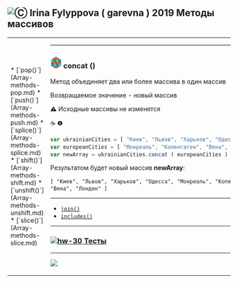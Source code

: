 [ico25]: https://raw.githubusercontent.com/garevna/a-level-js-lessons/master/ico/a-level-25.png
[hw-30]: https://raw.githubusercontent.com/garevna/a-level-js-lessons/master/ico/breafcase-30.png

## <img src="https://avatars2.githubusercontent.com/u/19735284?s=40&v=4" width="30" title="Ⓒ Irina Fylyppova ( garevna ) 2019"/> Методы массивов

<table>
  <tr>
    <td>
* [`pop()`](Array-methods-pop.md)
* [`push()`](Array-methods-push.md)
* [`splice()`](Array-methods-splice.md)
* [`shift()`](Array-methods-shift.md)
* [`unshift()`](Array-methods-unshift.md)
* [`slice()`](Array-methods-slice.md)
</td>
<td>
______________________________________________________________________________

### ![ico25] concat ()

Метод объединяет два или более массива в один массив

Возвращаемое значение - новый массив

⚠️ Исходные массивы не изменятся

:coffee: ❶

```javascript
var ukrainianCities = [ "Киев", "Львов", "Харьков", "Одесса" ]
var europeanCities = [ "Монреаль", "Копенгаген", "Вена", "Лондон" ]
var newArray = ukrainianCities.concat ( europeanCities )
```

Результатом будет новый массив **newArray**:
```
[ "Киев", "Львов", "Харьков", "Одесса", "Монреаль", "Копенгаген", "Вена", "Лондон" ]
```

_____________________________________________________________________________________

* [`join()`](Array-methods-join.md)
* [`includes()`](Array-methods-includes.md)

______________________________________________________________________________________________

### [![hw-30] Тесты](https://garevna.github.io/js-quiz/#arrayMethods)

_________________________________________________________________________

![](https://github.com/garevna/js-course/raw/master/images/a-level-ico.png?raw=true)

